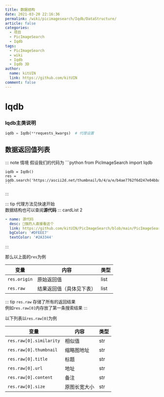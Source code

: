 ```yaml
---
title: 数据结构
date: 2021-03-20 22:16:36
permalink: /wiki/picimagesearch/Iqdb/DataStructure/
article: false
categories:
  - 项目
  - PicImageSearch
  - Iqdb
tags:
  - PicImageSearch
  - wiki
  - Iqdb
  - Iqdb 3D
author: 
  name: kitUIN
  link: https://github.com/kitUIN
comment: false
---
```

# Iqdb

### Iqdb主类说明
```python
iqdb = Iqdb(**requests_kwargs)  # 代理设置
```

## 数据返回值列表
::: note 情境
    假设我们的代码为
    ```python
    from PicImageSearch import Iqdb

    iqdb = Iqdb()
    res = iqdb.search('https://ascii2d.net/thumbnail/b/4/a/e/b4ae7762f6d247e04bba6b925ce5f6d1.jpg')
    ```
:::


::: tip
代理方法见快速开始  
数据结构也可以查阅**源代码**
::: cardList 2
```yaml
- name: 源代码
  desc: 🚀强的人直接看这个
  link: https://github.com/kitUIN/PicImageSearch/blob/main/PicImageSearch/iqdb.py
  bgColor: '#DFEEE7'
  textColor: '#2A3344'
```
:::

那么以上面的`res`为例

|变量              |   内容             |  类型  |
|----              | ----              | ----  |
|`res.origin`|原始返回值|list|
|`res.raw`|结果返回值（具体见下表）|list|

::: tip
`res.raw` 存储了所有的返回结果  
例如`res.raw[0]`内存放了第一条搜索结果
:::

以下列表以`res.raw[0]`为例


|变量              |   内容             |  类型  |
|----              | ----              | ----  |
|`res.raw[0].similarity`|相似值|str|
|`res.raw[0].thumbnail`|缩略图地址| str|
|`res.raw[0].title`|标题| str |
|`res.raw[0].url`|地址| str |
|`res.raw[0].content`|备注| str |
|`res.raw[0].size`|原图长宽大小|str|

